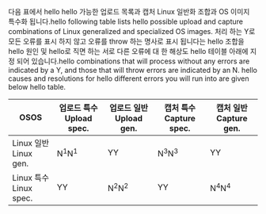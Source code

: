<span data-ttu-id="a0dad-101">다음 표에서 hello hello 가능한 업로드 목록과 캡처 Linux 일반화 조합과 OS 이미지 특수화 됩니다.</span><span class="sxs-lookup"><span data-stu-id="a0dad-101">hello following table lists hello possible upload and capture combinations of Linux generalized and specialized OS images.</span></span> <span data-ttu-id="a0dad-102">처리 하는 Y로 모든 오류를 표시 하지 않고 오류를 throw 하는 명사로 표시 됩니다는 hello 조합을 hello 원인 및 hello로 직면 하는 서로 다른 오류에 대 한 해상도 hello 테이블 아래에 지정 되어 있습니다.</span><span class="sxs-lookup"><span data-stu-id="a0dad-102">hello combinations that will process without any errors are indicated by a Y, and those that will throw errors are indicated by an N. hello causes and resolutions for hello different errors you will run into are given below hello table.</span></span>

| <span data-ttu-id="a0dad-103">OS</span><span class="sxs-lookup"><span data-stu-id="a0dad-103">OS</span></span> | <span data-ttu-id="a0dad-104">업로드 특수</span><span class="sxs-lookup"><span data-stu-id="a0dad-104">Upload spec.</span></span> | <span data-ttu-id="a0dad-105">업로드 일반</span><span class="sxs-lookup"><span data-stu-id="a0dad-105">Upload gen.</span></span> | <span data-ttu-id="a0dad-106">캡처 특수</span><span class="sxs-lookup"><span data-stu-id="a0dad-106">Capture spec.</span></span> | <span data-ttu-id="a0dad-107">캡처 일반</span><span class="sxs-lookup"><span data-stu-id="a0dad-107">Capture gen.</span></span> |
| --- | --- | --- | --- | --- |
| <span data-ttu-id="a0dad-108">Linux 일반</span><span class="sxs-lookup"><span data-stu-id="a0dad-108">Linux gen.</span></span> |<span data-ttu-id="a0dad-109">N<sup>1</sup></span><span class="sxs-lookup"><span data-stu-id="a0dad-109">N<sup>1</sup></span></span> |<span data-ttu-id="a0dad-110">Y</span><span class="sxs-lookup"><span data-stu-id="a0dad-110">Y</span></span> |<span data-ttu-id="a0dad-111">N<sup>3</sup></span><span class="sxs-lookup"><span data-stu-id="a0dad-111">N<sup>3</sup></span></span> |<span data-ttu-id="a0dad-112">Y</span><span class="sxs-lookup"><span data-stu-id="a0dad-112">Y</span></span> |
| <span data-ttu-id="a0dad-113">Linux 특수</span><span class="sxs-lookup"><span data-stu-id="a0dad-113">Linux spec.</span></span> |<span data-ttu-id="a0dad-114">Y</span><span class="sxs-lookup"><span data-stu-id="a0dad-114">Y</span></span> |<span data-ttu-id="a0dad-115">N<sup>2</sup></span><span class="sxs-lookup"><span data-stu-id="a0dad-115">N<sup>2</sup></span></span> |<span data-ttu-id="a0dad-116">Y</span><span class="sxs-lookup"><span data-stu-id="a0dad-116">Y</span></span> |<span data-ttu-id="a0dad-117">N<sup>4</sup></span><span class="sxs-lookup"><span data-stu-id="a0dad-117">N<sup>4</sup></span></span> |

